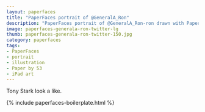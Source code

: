 ```yaml
---
layout: paperfaces
title: "PaperFaces portrait of @GeneralA_Ron"
description: "PaperFaces portrait of @GeneralA_Ron-ron drawn with Paper by 53 on an iPad."
image: paperfaces-generala-ron-twitter-lg
thumb: paperfaces-generala-ron-twitter-150.jpg
category: paperfaces
tags: 
- PaperFaces
- portrait
- illustration
- Paper by 53
- iPad art
---
```


Tony Stark look a like.

{% include paperfaces-boilerplate.html %}